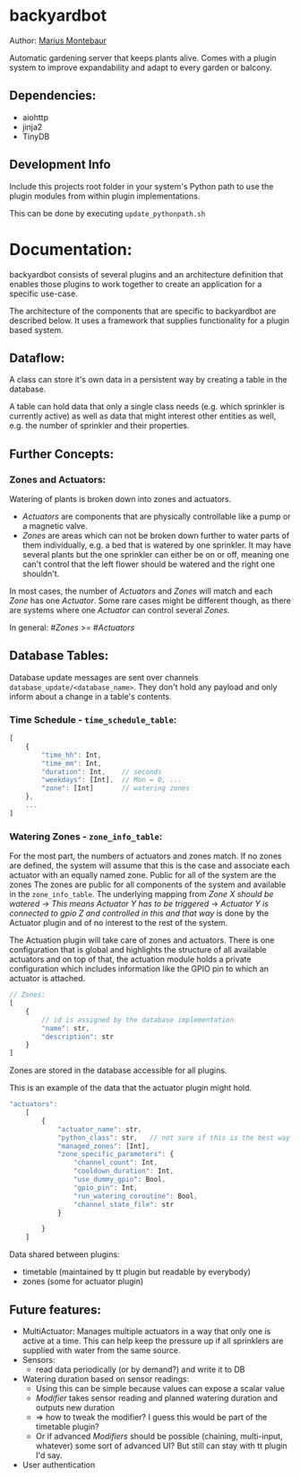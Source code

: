# backyardbot

Author: [Marius Montebaur](https://www.montebaur.tech)

Automatic gardening server that keeps plants alive. Comes with a plugin system to improve expandability and adapt to every garden or balcony.


## Dependencies:

- aiohttp
- jinja2
- TinyDB


## Development Info

Include this projects root folder in your system's Python path to use the plugin modules from within plugin implementations.

This can be done by executing `update_pythonpath.sh`


# Documentation:

backyardbot consists of several plugins and an architecture definition that enables those plugins to work together to create an application for a specific use-case.

The architecture of the components that are specific to backyardbot are described below. It uses a framework that supplies functionality for a plugin based system.


## Dataflow:

A class can store it's own data in a persistent way by creating a table in the database.

A table can hold data that only a single class needs (e.g. which sprinkler is currently active) as well as data that might interest other entities as well, e.g. the number of sprinkler and their properties.


## Further Concepts:

### Zones and Actuators:

Watering of plants is broken down into zones and actuators.

- *Actuators* are components that are physically controllable like a pump or a magnetic valve.
- *Zones* are areas which can not be broken down further to water parts of them individually, e.g. a bed that is watered by one sprinkler. It may have several plants but the one sprinkler can either be on or off, meaning one can't control that the left flower should be watered and the right one shouldn't.

In most cases, the number of *Actuators* and *Zones* will match and each *Zone* has one *Actuator*. Some rare cases might be different though, as there are systems where one *Actuator* can control several *Zones*.

In general: #*Zones* >= #*Actuators*


## Database Tables:

Database update messages are sent over channels `database_update/<database_name>`. They don't hold any payload and only inform about a change in a table's contents.

### Time Schedule - `time_schedule_table`:

```js
[
    {
        "time_hh": Int,
        "time_mm": Int,
        "duration": Int,    // seconds
        "weekdays": [Int],  // Mon = 0, ...
        "zone": [Int]       // watering zones
    },
    ...
]
```


### Watering Zones - `zone_info_table`:

For the most part, the numbers of actuators and zones match. If no zones are defined, the system will assume that this is the case and associate each actuator with an equally named zone.
Public for all of the system are the zones
The zones are public for all components of the system and available in the `zone_info_table`. The underlying mapping from *Zone X should be watered* -> *This means Actuator Y has to be triggered* -> *Actuator Y is connected to gpio Z and controlled in this and that way* is done by the Actuator plugin and of no interest to the rest of the system.

The Actuation plugin will take care of zones and actuators. There is one configuration that is global and highlights the structure of all available actuators and on top of that, the actuation module holds a private configuration which includes information like the GPIO pin to which an actuator is attached.

```js
// Zones:
[
    {
        // id is assigned by the database implementation
        "name": str,
        "description": str
    }
]
```

Zones are stored in the database accessible for all plugins.



This is an example of the data that the actuator plugin might hold.
```js
"actuators":
    [
        {
            "actuator_name": str,
            "python_class": str,   // not sure if this is the best way (class name)
            "managed_zones": [Int],
            "zone_specific_parameters": {
                "channel_count": Int,
                "cooldown_duration": Int,
                "use_dummy_gpio": Bool,
                "gpio_pin": Int,
                "run_watering_coroutine": Bool,
                "channel_state_file": str
            }

        }
    ]
```

Data shared between plugins:
- timetable (maintained by tt plugin but readable by everybody)
- zones (some for actuator plugin)


## Future features:
- MultiActuator: Manages multiple actuators in a way that only one is active at a time. This can help keep the pressure up if all sprinklers are supplied with water from the same source.
- Sensors:
  - read data periodically (or by demand?) and write it to DB
- Watering duration based on sensor readings:
  - Using this can be simple because values can expose a scalar value
  - *Modifier* takes sensor reading and planned watering duration and outputs new duration
  - => how to tweak the modifier? I guess this would be part of the timetable plugin?
  - Or if advanced *Modifiers* should be possible (chaining, multi-input, whatever) some
    sort of advanced UI? But still can stay with tt plugin I'd say.
- User authentication

